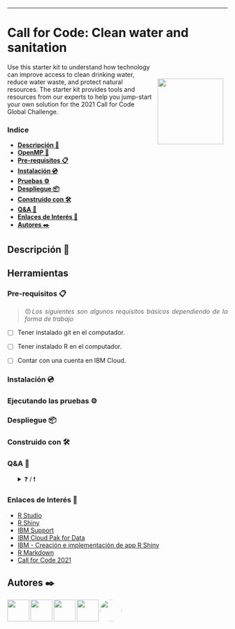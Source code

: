 
---

# Call for Code: Clean water and sanitation

<img src="https://callforcode.org/wp-content/uploads/2018/05/Call_for_Code_logo_vector_toptype_color.png" align="right" height="150" width="150" vspace="35" hspace="10">

Use this starter kit to understand how technology can improve access to clean drinking water, reduce water waste, and protect natural resources. 
The starter kit provides tools and resources from our experts to help you jump-start your own solution for the 2021 Call for Code Global Challenge.

### Indice
  - **[Descripción 📑](#descripción-)**
  - **[OpenMP 📔](#openmp-)**
  - **[Pre-requisitos 📋](#pre-requisitos-)** 
  - **[Instalación 💿](#instalación-)** 
  - **[Pruebas ⚙️](#pruenas-)** 
  - **[Despliegue 📦](#despliegue-)** 
  - **[Construido con 🛠️](#construido-con-)** 
  - **[Q&A 💬](#qa-)**
  - **[Enlaces de Interés 👀](#enlaces-de-interés-)**
  - **[Autores ✒️](#autores-)**


## Descripción 📑

<!--
<img src="https://callforcode.org/wp-content/uploads/2018/05/Call_for_Code_logo_vector_toptype_color.png" align="right" height="150" width="150" vspace="35" hspace="10">

<img src="https://3kda485d4m0mmprok50zsd5m-wpengine.netdna-ssl.com/wp-content/uploads/2018/07/sponsorlogo-IBM-600x300.png" align="right" height="150" width="150" vspace="35" hspace="10">
<img src="https://media.giphy.com/avatars/Shawee/mLOfJ4qIzm9a.png" align="right" height="150" width="150" vspace="35" hspace="10">
-->
<div style="text-align: justify;">
  
## Herramientas 

### Pre-requisitos 📋  

> 😣*Los siguientes son algunos requisitos básicos dependiendo de la forma de trabajo*
  - [ ] Tener instalado git en el computador.
  - [ ] Tener instalado R en el computador.
  - [ ] Contar con una cuenta en IBM Cloud.


### Instalación 💿

### Ejecutando las pruebas ⚙️

### Despliegue 📦

### Construido con 🛠️

### Q&A 💬
<ul>
  <details>
  <summary> ❓ / ❗ </summary>
    1._ Qué sistema Operativo(S.O) se utilizó? </br>  
      R= Sí, en este caso se hizo con Windows porque considero que la mayoría lo usa, y así se evita hacer un Dual Boot. </br><br>
    2._ Podrían darme ayuda para el desarrollo de este proyecto? </br>
      R= Sí, de preferencia usar solo los archivos con terminación .c y compilarlos nuevamente para su ejecución. </br><br>
    3._ Dónde puedo encontrar información especifica relacionada a este desarrollo? </br>
    R= En el apartado <a href="https://github.com/ferjml97/OpenMp_Lib#instalaci%C3%B3n-">Instalación 💿</a> se encuentrán los manuales y videos de instalación.</br><br>
   
    😅 ... no sé que más poner.
  </ul>
  
### Enlaces de Interés 👀
- [R Studio](https://es.wikipedia.org/wiki/OpenMP "Wikipedia OpenMP")
- [R Shiny ](https://shiny.rstudio.com/ "R Shiny")
- [IBM Support](https://www.ibm.com/support/home/ "IBM Support")
- [IBM Cloud Pak for Data](https://www.ibm.com/support/producthub/icpdata/docs/content/SSQNUZ_latest/cpd/overview/overview.html "IBM Cloud Pak for Data")
- [IBM - Creación e implementación de app R Shiny](https://www.ibm.com/support/producthub/icpdata/docs/content/SSQNUZ_latest/wsj/analyze-data/rshinyapps.html "Creación e implementación de aplicaciones R Shiny (RStudio Server con R 3.6)")
- [R Markdown](https://rmarkdown.rstudio.com/ "R Markdown")
- [Call for Code 2021](https://developer.ibm.com/callforcode/ "Call for Code")

## Autores ✒️

<div>
  <div>
  <img href="https://github.com/gonzalezivan90" align="left" src="https://avatars.githubusercontent.com/u/5403068?v=4" height="50" width="50"> 
    <!--
    <aside>
      <h5>gonzalezivan90</h5>
      <p>Hola, soy...</p>
    </aside>
    --> 
  <img href="https://github.com/danflop" align="left" src="https://avatars.githubusercontent.com/u/5290060?v=4" height="50" width="50">     
  <img href="https://github.com/neo-zero98" align="left" src="https://avatars.githubusercontent.com/u/74437268?v=4" height="50" width="50">  
  <img href="https://github.com/elvisdev0" align="left" src="https://avatars.githubusercontent.com/u/57382598?v=4" height="50" width="50">  
  <img href="https://github.com/ferjml97" align="left" src="https://avatars.githubusercontent.com/u/47682546?v=4" style="border-radius: 100px" height="50" width="50">
  </div>
</div>

